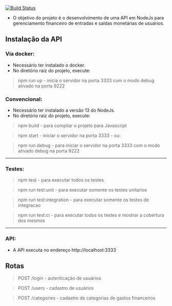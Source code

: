  [![Build Status](https://travis-ci.org/joaocarlosJC15/Desafio-Alfred-Delivery.svg?branch=master)](https://travis-ci.org/joaocarlosJC15/Desafio-Alfred-Delivery)
 
 - O objetivo do projeto é o desenvolvimento de uma API em NodeJs para gerenciamento financeiro de entradas e saídas monetárias de usuários.

## Instalação da API

### Via docker:
 - Necessário ter instalado o docker.
 - No diretório raiz do projeto, execute:
 > npm run up - inicia o servidor na porta 3333 com o modo debug ativado na porta 9222

### Convencional:
 - Necessário ter instalado a versão 13 do NodeJs.
 - No diretório raiz do projeto, execute:
 > npm build - para compilar o projeto para Javascript

 > npm start - iniciar o servidor na porta 3333 - ou:

 > npm run debug - para iniciar o servidor na porta 3333 com o modo ativado debug na porta 9222


-------------------------------------------------------------------------------------

### Testes: 
> npm test - para executar todos os testes

> npm run test:unit - para executar somente os testes unitarios

> npm run test:integration - para executar somente os testes de integracao

> npm run test:ci - para executar todos os testes e mostrar a cobertura dos mesmos

-------------------------------------------------------------------------------------

### API:
- A API executa no endereço http://localhost:3333

## Rotas 
> POST /login - autenticação de usuários

> POST /users - cadastro de usuários

> POST /categories - cadastro de categorias de gastos financeiros




